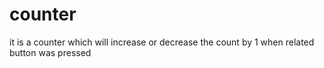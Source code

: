 # counter
it is a counter which will increase or decrease the count by 1 when related button was pressed
